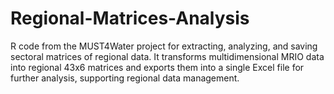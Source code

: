 # Regional-Matrices-Analysis
R code from the MUST4Water project for extracting, analyzing, and saving sectoral matrices of regional data. It transforms multidimensional MRIO data into regional 43x6 matrices and exports them into a single Excel file for further analysis, supporting regional data management.

